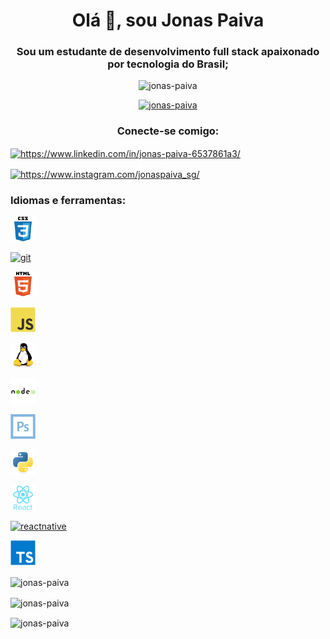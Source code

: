 <h1 align="center" width="100%">Olá 👋, sou Jonas Paiva</h1>
<h3 align="center">Sou um estudante de desenvolvimento full stack apaixonado por tecnologia do Brasil;</h3>

<p align= "center"><img src="https://komarev.com/ghpvc/?username=jonas-paiva&label=Profile%20views&color=2a5ffe&style=flat-square" alt="jonas-paiva" /></p>

<p align="center" margin="5"><a href="https://github.com/ryo-ma/github-profile-trophy"><img src="https://github-profile-trophy.vercel.app/?username=jonas-paiva" alt="jonas-paiva"/></a></p>



<h3 align="center">Conecte-se comigo:</h3>
<p align="left">

<a href="https://linkedin.com/in/https://www.linkedin.com/in/jonas-paiva-6537861a3/" target="blank"><img align="center" src="https://raw.githubusercontent.com/rahuldkjain/github-profile-readme-generator/master/src/images/icons/Social/linked-in-alt.svg" alt="https://www.linkedin.com/in/jonas-paiva-6537861a3/" height="30" width="40" /></a>

<a href="https://instagram.com/https://www.instagram.com/jonaspaiva_sg/" target="blank"><img align="center" src="https://raw.githubusercontent.com/rahuldkjain/github-profile-readme-generator/master/src/images/icons/Social/instagram.svg" alt="https://www.instagram.com/jonaspaiva_sg/" height="30" width="40" /></a>

</p>



<h3 align="left">Idiomas e ferramentas:</h3>

<p align="center">

<a href="https://www.w3schools.com/css/" target="_blank" rel="noreferrer"><img src="https://raw.githubusercontent.com/devicons/devicon/master/icons/css3/css3-original-wordmark.svg" alt="css3" width="40" height="40"/></a>

<a href="https://git-scm.com/" target="_blank" rel="noreferrer"><img src="https://www.vectorlogo.zone/logos/git-scm/git-scm-icon.svg" alt="git" width="40" height="40"/></a>

<a href="https://www.w3.org/html/" target="_blank" rel="noreferrer"> <img src ="https://raw.githubusercontent.com/devicons/devicon/master/icons/html5/html5-original-wordmark.svg" alt="html5" width="40" height="40"/></a>

<a href="https://developer.mozilla.org/en-US/docs/Web/JavaScript" target="_blank" rel="noreferrer"><img src="https://raw.githubusercontent.com/devicons/devicon/master/icons/javascript/javascript-original.svg" alt="javascript" width="40" height="40"/></a>

<a href="https://www.linux.org/" target="_blank" rel="noreferrer"><img src="https://raw.githubusercontent.com/devicons/devicon/master/icons/linux/linux-original.svg" alt="linux" width="40" height=" 40"/></a>

<a href="https://nodejs.org" target="_blank" rel="noreferrer"><img src="https://raw.githubusercontent.com/devicons/devicon/master/icons/nodejs/nodejs-original-wordmark.svg" alt="nodejs" width="40" height="40"/></a>

<a href="https://www.photoshop.com/en" target ="_blank" rel="noreferrer"><img src="https://raw.githubusercontent.com/devicons/devicon/master/icons/photoshop/photoshop-line.svg" alt="photoshop" width="40 " height="40"/></a>

<a href="https://www.python.org" target="_blank" rel="noreferrer"><img src="https://raw.githubusercontent.com/devicons/devicon/master/icons/python/python-original.svg" alt="python" width="40" height="40"/></a>

<a href ="https://reactjs.org/" target="_blank" rel="noreferrer"><img src="https://raw.githubusercontent.com/devicons/devicon/master/icons/react/react-original-wordmark.svg" alt="react" width="40" height="40"/></a>

<a href="https://reactnative.dev/" target="_blank" rel="noreferrer" > <img src="https://reactnative.dev/img/header_logo.svg" alt="reactnative" width="40" height="40"/></a>

<a href="https://www.typescriptlang.org/" target="_blank" rel="noreferrer"> <img src="https://raw.githubusercontent.com/devicons/devicon/master/icons/typescript/typescript-original.svg" alt="typescript" width="40" height="40"/></a>

</p>

<p><img align="center" src="https://github-readme-stats.vercel.app/api/top-langs?username=jonas-paiva&show_icons=true&theme=dracula&locale=en&layout=compact" alt=" jonas-paiva"/></p>

<p><img align="center" src="https://github-readme-stats.vercel.app/api?username=jonas-paiva&show_icons=true&theme=dracula&title_color=ad5cff&locale=en" alt="jonas-paiva"/></p>

<p><img align="center" src="https://github-readme-streak-stats.herokuapp.com/?user=jonas-paiva&theme=dark" alt="jonas-paiva"/></p>
